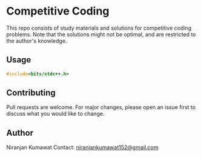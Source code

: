 # Competitive Coding

This repo consists of study materials and solutions for competitive coding problems. Note that the solutions might not be optimal, and are restricted to the author's knowledge.

## Usage

```c++
#include<bits/stdc++.h>
```

## Contributing

Pull requests are welcome. For major changes, please open an issue first to discuss what you would like to change.

## Author

Niranjan Kumawat
Contact: niranjankumawat152@gmail.com
